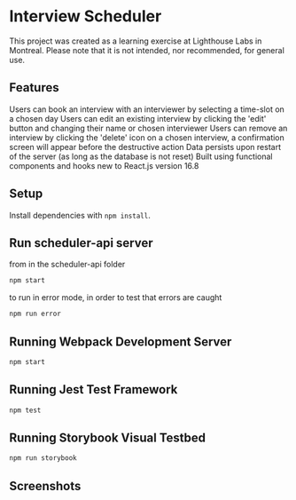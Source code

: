 # Interview Scheduler

This project was created as a learning exercise at Lighthouse Labs in Montreal. Please note that it is not intended, nor recommended, for general use.

## Features

Users can book an interview with an interviewer by selecting a time-slot on a chosen day
Users can edit an existing interview by clicking the 'edit' button and changing their name or chosen interviewer
Users can remove an interview by clicking the 'delete' icon on a chosen interview, a confirmation screen will appear before the destructive action
Data persists upon restart of the server (as long as the database is not reset)
Built using functional components and hooks new to React.js version 16.8

## Setup

Install dependencies with `npm install`.

## Run scheduler-api server

from in the scheduler-api folder

```sh
npm start
```

to run in error mode, in order to test that errors are caught

```sh
npm run error
```

## Running Webpack Development Server

```sh
npm start
```

## Running Jest Test Framework

```sh
npm test
```

## Running Storybook Visual Testbed

```sh
npm run storybook
```

## Screenshots
